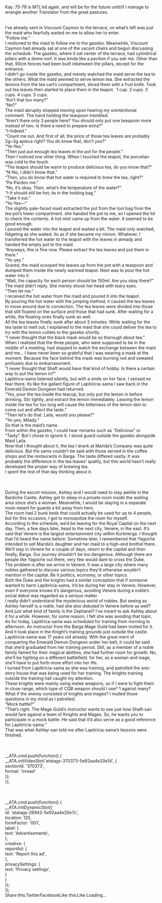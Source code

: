 <br/>
Kay: 75-78 is MTL’ed again, and will be for the future until/if I manage to wrangle another Translator from the great pastures.<br/>
<br/>
 <br/>
I’ve already sent in Viscount Caymon to the terrace, so what’s left was just the maid who fearfully waited on me to allow her to enter.<br/>
“Follow me.”<br/>
I motioned to the maid to follow me to the gazebo. Meanwhile, Viscount Caymon had already sat at one of the vacant chairs and begun discussing the schedule. The gazebo, where it sat center of the terrace, had cylindrical pillars with a dome roof. It was kinda like a pavilion if you ask me. Other than that, 90cm fences had been built inbetween the pillars, except for the entrance.<br/>
I didn’t go inside the gazebo, and merely watched the maid serve the tea to the others. What the maid seemed to serve lemon tea. She extracted the lemons from the tea cart’s compartment, sliced them with a fruit knife. Took out tea leaves then started to place them in the teapot.  1 cup. 2 cups. 3 cups. 4 cups. 5 cups.<br/>
“Ain’t that too many?”<br/>
“Nn?”<br/>
The maid abruptly stopped moving upon hearing my unintentional comment. The hand holding the teaspoon trembled.<br/>
“Aren’t there only 3 people here? You should only put one teaspoon more instead of two. Is there a need to prepare extra?”<br/>
“I-Indeed.”<br/>
“Count me out. And first of all, the price of those tea leaves are probably 2g~3g apiece right? You do know that, don’t you?”<br/>
“Ye-Yes.”<br/>
“Then just put enough tea leaves in the pot for the people.”<br/>
Then I noticed one other thing. When I touched the teapot, the porcelian was cold to the touch.<br/>
“The teapot should be warm to produce delicious tea, do you know that?”<br/>
“N-No, I didn’t know that.”<br/>
“Then, you do know that hot water is required to brew the tea, right?”<br/>
“Pa-Pardon me.”<br/>
“No, it’s okay. Then, what’s the temperature of the water?”<br/>
“I-It should still be hot; its in the holding bag.”<br/>
“Take it out.”<br/>
“Ye-Yes—”<br/>
The slightly pale-faced maid extracted the pot from the tool bag from the tea pot’s lower compartment. she handed the pot to me, so I opened the lid to check the contents. A hot mist came up from the water. It seemed to be good enough.<br/>
I poured the water into the teapot and waited a bit. The maid only watched, fidgeting as she waited. Its as if she became my minion. Whatever. I transferred the hot water to the teapot with the leaves in already and handed the empty pot to the maid.<br/>
“Anyways, this is fine now. Please extract the tea leaves and put them in there.”<br/>
“Ye-yes.”<br/>
Scared, the maid scooped the leaves up from the pot with a teaspoon and dumped them inside the newly warmed teapot. Next was to pour the hot water into it.<br/>
“Wait, the capacity for each person should be 150ml. Are you okay there?”<br/>
The maid didn’t reply. She merely shook her head with teary eyes.<br/>
“Then let me.”<br/>
I received the hot water from the maid and poured it into the teapot.<br/>
By pouring the hot water with the jumping method, it caused the tea leaves to move around due to convection. The tea leaves were divided into those that still floated on the surface and those that had sunk. After waiting for a while, the floating ones finally sunk as well.<br/>
All the tea leaves finally sunk after about 3 minutes. While waiting for the tea taste to melt out, I explained to the maid that she could deliver the tea to try with the lemon cutlets to the gazebo shortly.<br/>
“I never thought that the black mask would be so thorough about tea.”<br/>
When I realized that the three people, who were supposed to be in the middle of a meeting, had stopped to watch the exchange between the maid and me… I have never been so grateful that I was wearing a mask at the moment. Because the face behind the mask was burning red and sweated profusely due to embarrassment.<br/>
“I never thought that Shaft would have that kind of hobby. Is there a certain way to put the lemon in?”<br/>
Lapitirica-sama listened silently, but with a smile on her face. I sensed no fear there. Its like the gallant figure of Lapitiricia-sama I saw back in the Emerald Demon Dungeon had returned.<br/>
“Yes, pour the tea inside the teacup, but only put the lemon in before drinking. Stir lightly, and extract the lemon immediately. Leaving the lemon inside the tea for too long will cause the bitterness of the lemon skin to come out and affect the taste.”<br/>
“Then let’s do that. Laila, would you please?”<br/>
“Ye-yes, Milady.”<br/>
So that is the maid’s name.<br/>
From within the gazebo, I could hear remarks such as “Delicious” or  “Tasty”. But I chose to ignore it. I stood guard outside the gazebo alongside Maid Laila.<br/>
Now that I thought about it, the tea I drank at Marida’s Company was quite delicious. But the same couldn’t be said with those served in the coffee shops and the restaurants in Barga. The taste differed vastly. It was probably the difference in the tea leaves’ quality, but this world hasn’t really developed the proper way of brewing tea.<br/>
I spent the rest of that day thinking about it.<br/>
 <br/>
<br/>
 <br/>
During the escort mission, Ashley and I would need to stay awhile in the Bardiche Castle. Ashley got to sleep in a private room inside the waiting area since she’s a woman. Meanwhile, I would be staying in a separate room meant for guards a bit away from hers.<br/>
The room had 2 bunk beds that could actually be used for up to 4 people, but for this occasion, I got to monopolize the room for myself.<br/>
According to the schedule, we’d be leaving for the Royal Capital on the next day. Then, a few days later, head to the next city, Venere, in the east. It’s said that Venere is the largest entertainment city within Kurtmerga. I thought that I’d heard the name before. Sometime later, I remembered that Yagoche intended to sell Marida’s daughter and her maid to a high-end brothel there.<br/>
We’ll stay in Venere for a couple of days, return to the capital and then finally, Barga. Our journey shouldn’t be too dangerous. Although there are people like Yagoche out there, very few would dare to cross the Duke.<br/>
The problem is after we arrive in Venere. It was a large city where many nobles gathered to discuss various topics they’d otherwise wouldn’t mention in the capital. Be it politics, economy, or other topics.<br/>
Both the Duke and the knights had a similar conception that if someone wanted to harm Lapitiricia-sama, it’d be during her stay in Venere. However, even if everyone knows it’s dangerous, avoiding Venere during a noble’s social debut was regarded as a serious matter<br/>
I really didn’t understand the mysterious world of nobles. But seeing as Ashley herself is a noble, had she also debuted in Venere before as well? And just what kind of family is the Zephanel? I’ve meant to ask Ashley about it for a while. However, for some reason, I felt she was avoiding that topic.<br/>
As for today, Lapitirica-sama was scheduled for training from morning to afternoon. An instructor from the Barga Mage Guild had been invited for it. And it took place in the Knight’s training grounds just outside the castle.<br/>
Lapitiricia-sama was 17 years old already. With the great merit of conquering the Emerald Demon Dungeon under her belt, it could be said that she’d graduated from her training period. Still, as a member of a noble family famed for their magical abilities, she had further room for growth. No, she’ll be fighting on a different battlefield. for her, as a woman and mage, she’ll have to put forth more effort into her life.<br/>
I turned from Lapitiricia-sama as she was training, and patrolled the one-story house that was being used for her training. The knights training outside the training hall caught my attention.<br/>
These knights were mainly using melee weapons, so if I were to fight them in close range, which type of CQB weapon should I use? 1 against many? What if the enemy consisted of knights and mages? I mulled those questions in my mind as I patrolled.<br/>
“Mock battle?”<br/>
“That’s right. The Mage Guild’s instructor wants to see just how Shaft-san would fare against a team of Knights and Mages. So, he wants you to participate in a mock battle. He said that it’d also serve as a good reference for Lapitiricia-sama.”<br/>
That was what Ashley-san told me after Laptiricia-sama’s lessons were finished.<br/>
 <br/>
<br/>
<br/>
            __ATA.cmd.push(function() {<br/>
                __ATA.initVideoSlot('atatags-370373-5e92aa4e20e14', {<br/>
                    sectionId: '370373',<br/>
                    format: 'inread'<br/>
                });<br/>
            });<br/>
        <br/>
 <br/>
<br/>
				__ATA.cmd.push(function() {<br/>
					__ATA.initDynamicSlot({<br/>
						id: 'atatags-26942-5e92aa4e20e7c',<br/>
						location: 120,<br/>
						formFactor: '001',<br/>
						label: {<br/>
							text: 'Advertisements',<br/>
						},<br/>
						creative: {<br/>
							reportAd: {<br/>
								text: 'Report this ad',<br/>
							},<br/>
							privacySettings: {<br/>
								text: 'Privacy settings',<br/>
							}<br/>
						}<br/>
					});<br/>
				});<br/>
			Share this:TwitterFacebookLike this:Like Loading... 